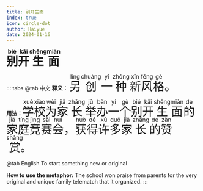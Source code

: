 ```yaml
---
title: 别开生面
index: true
icon: circle-dot
author: Haiyue
date: 2024-01-16
---
```

<script setup lang="js">
import PinYin from "@PinYin";
</script>

<PinYin/>

<span style="font-size:30px;font-weight:bold;"><ruby>别<rt>bié</rt></ruby><ruby>开<rt>kāi</rt></ruby><ruby>生<rt>shēng</rt></ruby><ruby>面<rt>miàn</rt></ruby></span>


::: tabs 
@tab 中文
**释义：** <span style="font-size:30px"><ruby>另<rt>lìng</rt></ruby><ruby>创<rt>chuàng</rt></ruby><ruby>一<rt>yī</rt></ruby><ruby>种<rt>zhǒng</rt></ruby><ruby>新<rt>xīn</rt></ruby><ruby>风<rt>fēng</rt></ruby><ruby>格<rt>gé</rt></ruby>。</span>

**用法：** <span style="font-size:30px"><ruby>学<rt>xué</rt></ruby><ruby>校<rt>xiào</rt></ruby><ruby>为<rt>wèi</rt></ruby><ruby>家<rt>jiā</rt></ruby><ruby>长<rt>zhǎng</rt></ruby><ruby>举<rt>jǔ</rt></ruby><ruby>办<rt>bàn</rt></ruby><ruby>一<rt>yí</rt></ruby><ruby>个<rt>gè</rt></ruby><ruby>别<rt>bié</rt></ruby><ruby>开<rt>kāi</rt></ruby><ruby>生<rt>shēng</rt></ruby><ruby>面<rt>miàn</rt></ruby><ruby>的<rt>de</rt></ruby><ruby>家<rt>jiā</rt></ruby><ruby>庭<rt>tíng</rt></ruby><ruby>竞<rt>jìng</rt></ruby><ruby>赛<rt>sài</rt></ruby><ruby>会<rt>huì</rt></ruby>， <ruby>获<rt>huò</rt></ruby><ruby>得<rt>dé</rt></ruby><ruby>许<rt>xǔ</rt></ruby><ruby>多<rt>duō</rt></ruby><ruby>家<rt>jiā</rt></ruby><ruby>长<rt>zhǎng</rt></ruby><ruby>的<rt>de</rt></ruby><ruby>赞<rt>zàn</rt></ruby><ruby>赏<rt>shǎng</rt></ruby>。</span>


@tab English
To start something new or original

**How to use the metaphor:** The school won praise from parents for the very original and unique family telematch that it organized.
:::
